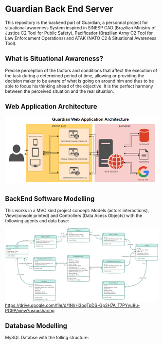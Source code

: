 # Guardian Back End Server
This repository is the backend part of Guardian, a personnal project for situational awareness System inspired in SINESP CAD (Brazilian Ministry of Justice C2 Tool for Public Safety), Pacificador (Brazilian Army C2 Tool for Law Enforcement Operations) and ATAK (NATO C2 & Situational Awareness Tool).

## What is Situational Awareness?
Precise perception of the factors and conditions that affect the execution of the task during a determined period of time, allowing or providing the decision maker to be aware of what is going on around him and thus to be able to focus his thinking ahead of the objective. It is the perfect harmony between the perceived situation and the real situation.

## Web Application Architecture
![Project Architecture](https://github.com/valmojr/guardian-backend/blob/main/Software%20Modelling/guardianarchtecture.png?raw=true)

## BackEnd Software Modelling
This works in a MVC kind project concept: Models (actors interactions), View(console printed) and Controllers (Data Acess Objects) with the following agents and data base:

![UML](https://github.com/valmojr/guardian-backend/blob/main/Software%20Modelling/UML.png?raw=true)
https://drive.google.com/file/d/1NlrH3ogTpDS-Gp3H7A_T7PYyu8u-PC9P/view?usp=sharing

## Database Modelling
MySQL Databse with the folling structure: